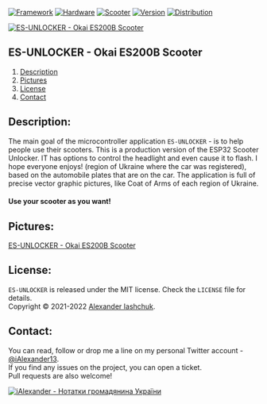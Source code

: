 [![Framework](https://img.shields.io/badge/Framework-Arduino-green.svg?style=flat)](#)
[![Hardware](https://img.shields.io/badge/Micro-ESP8266_ESP32-lightgray.svg?style=flat)](#)
[![Scooter](https://img.shields.io/badge/Scooter-OKAI_ES200B-orange.svg?style=flat)](#)
[![Version](https://img.shields.io/badge/Version-1.0.1-blue.svg?style=flat)](#)
[![Distribution](https://img.shields.io/badge/Use_for-Free-brightgreen.svg?style=flat)](http://iashchuk.com)

[![ES-UNLOCKER - Okai ES200B Scooter](https://raw.githubusercontent.com/iAlexander/Homepok/master/Header.jpg)](http://iashchuk.com)

## ES-UNLOCKER - Okai ES200B Scooter
1. [Description](#description)
2. [Pictures](#pictures)
3. [License](#license)
4. [Contact](#contact)

## <a name="description">Description:</a>

The main goal of the microcontroller application ```ES-UNLOCKER``` - is to help people use their scooters. This is a production version of the ESP32 Scooter Unlocker. IT has options to control the headlight and even cause it to flash. I hope everyone enjoys! (region of Ukraine where the car was registered), based on the automobile plates that are on the car. The application is full of precise vector graphic pictures, like Coat of Arms of each region of Ukraine.
#### Use your scooter as you want!

## <a name="pictures">Pictures:</a>

[ES-UNLOCKER - Okai ES200B Scooter](http://kyivapp.com)

## <a name="license">License:</a>

```ES-UNLOCKER``` is released under the MIT license. Check the ```LICENSE``` file for details.  
Copyright © 2021-2022 <a href="http://iashchuk.com">Alexander Iashchuk</a>.

## <a name="contact">Contact:</a>

You can read, follow or drop me a line on my personal Twitter account - [@iAlexander13](https://twitter.com/iAlexander13).  
If you find any issues on the project, you can open a ticket.  
Pull requests are also welcome!

[![iAlexander - Нотатки громадянина України](https://raw.githubusercontent.com/iAlexander/Homepok/master/Footer.jpg)](https://twitter.com/iAlexander13)
